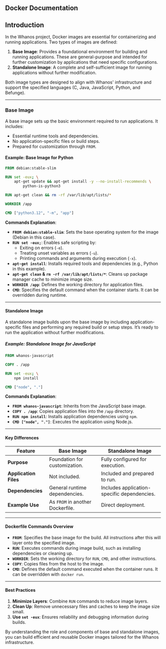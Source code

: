 ## Docker Documentation

## **Introduction**

In the Whanos project, Docker images are essential for containerizing and running applications. Two types of images are defined:

1. **Base Image**: Provides a foundational environment for building and running applications. These are general-purpose and intended for further customization by applications that need specific configurations.
2. **Standalone Image**: A complete and self-sufficient image for running applications without further modification.

Both image types are designed to align with Whanos' infrastructure and support the specified languages (C, Java, JavaScript, Python, and Befunge).

---

### **Base Image**

A base image sets up the basic environment required to run applications. It includes:

- Essential runtime tools and dependencies.
- No application-specific files or build steps.
- Prepared for customization through `FROM`.

#### **Example**: Base Image for Python

```Dockerfile
FROM debian:stable-slim

RUN set -eux; \
    apt-get update && apt-get install -y --no-install-recommends \
        python-is-python3

RUN apt-get clean && rm -rf /var/lib/apt/lists/*

WORKDIR /app

CMD ["python3.12", "-m", "app"]
```

**Commands Explanation**:

- **`FROM debian:stable-slim`**: Sets the base operating system for the image (Debian in this case).
- **`RUN set -eux;`**: Enables safe scripting by:
  - Exiting on errors (`-e`).
  - Treating unset variables as errors (`-u`).
  - Printing commands and arguments during execution (`-x`).
- **`apt-get install`**: Installs required tools and dependencies (e.g., Python in this example).
- **`apt-get clean` & `rm -rf /var/lib/apt/lists/*`**: Cleans up package manager cache to minimize image size.
- **`WORKDIR /app`**: Defines the working directory for application files.
- **`CMD`**: Specifies the default command when the container starts. It can be overridden during runtime.

---

#### **Standalone Image**

A standalone image builds upon the base image by including application-specific files and performing any required build or setup steps. It’s ready to run the application without further modifications.

##### **Example**: Standalone Image for JavaScript

```Dockerfile
FROM whanos-javascript

COPY . /app

RUN set -eux; \
    npm install

CMD ["node", "."]
```

**Commands Explanation**:

- **`FROM whanos-javascript`**: Inherits from the JavaScript base image.
- **`COPY . /app`**: Copies application files into the `/app` directory.
- **`RUN npm install`**: Installs application dependencies using `npm`.
- **`CMD ["node", "."]`**: Executes the application using Node.js.

---

#### **Key Differences**

| Feature               | Base Image                       | Standalone Image                            |
| --------------------- | -------------------------------- | ------------------------------------------- |
| **Purpose**           | Foundation for customization.    | Fully configured for execution.             |
| **Application Files** | Not included.                    | Included and prepared to run.               |
| **Dependencies**      | General runtime dependencies.    | Includes application-specific dependencies. |
| **Example Use**       | As `FROM` in another Dockerfile. | Direct deployment.                          |

---

#### **Dockerfile Commands Overview**

- **`FROM`**: Specifies the base image for the build. All instructions after this will layer onto the specified image.
- **`RUN`**: Executes commands during image build, such as installing dependencies or cleaning up.
- **`WORKDIR`**: Sets the working directory for `RUN`, `CMD`, and other instructions.
- **`COPY`**: Copies files from the host to the image.
- **`CMD`**: Defines the default command executed when the container runs. It can be overridden with `docker run`.

---

#### **Best Practices**

1. **Minimize Layers**: Combine `RUN` commands to reduce image layers.
2. **Clean Up**: Remove unnecessary files and caches to keep the image size small.
4. **Use `set -eux`**: Ensures reliability and debugging information during builds.

By understanding the role and components of base and standalone images, you can build efficient and reusable Docker images tailored for the Whanos infrastructure.

